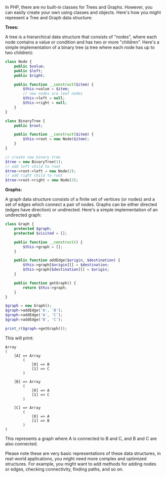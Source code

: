 In PHP, there are no built-in classes for Trees and Graphs. However, you can easily create your own using classes and objects. Here's how you might represent a Tree and Graph data structure:

**Trees:**

A tree is a hierarchical data structure that consists of "nodes", where each node contains a value or condition and has two or more "children". Here's a simple implementation of a binary tree (a tree where each node has up to two children):

```php
class Node {
    public $value;
    public $left;
    public $right;

    public function __construct($item) {
        $this->value = $item;
        // new nodes are leaf nodes
        $this->left = null;
        $this->right = null;
    }
}

class BinaryTree {
    public $root;

    public function __construct($item) {
        $this->root = new Node($item);
    }
}

// create new binary tree
$tree = new BinaryTree(1);
// add left child to root
$tree->root->left = new Node(2);
// add right child to root
$tree->root->right = new Node(3);
```

**Graphs:**

A graph data structure consists of a finite set of vertices (or nodes) and a set of edges which connect a pair of nodes. Graphs can be either directed (edges have direction) or undirected. Here's a simple implementation of an undirected graph:

```php
class Graph {
    protected $graph;
    protected $visited = [];

    public function __construct() {
        $this->graph = [];
    }

    public function addEdge($origin, $destination) {
        $this->graph[$origin][] = $destination;
        $this->graph[$destination][] = $origin;
    }

    public function getGraph() {
        return $this->graph;
    }
}

$graph = new Graph();
$graph->addEdge('A', 'B');
$graph->addEdge('A', 'C');
$graph->addEdge('B', 'C');

print_r($graph->getGraph());
```

This will print:

```
Array
(
    [A] => Array
        (
            [0] => B
            [1] => C
        )

    [B] => Array
        (
            [0] => A
            [1] => C
        )

    [C] => Array
        (
            [0] => A
            [1] => B
        )
)
```

This represents a graph where A is connected to B and C, and B and C are also connected.

Please note these are very basic representations of these data structures, in real-world applications, you might need more complex and optimized structures. For example, you might want to add methods for adding nodes or edges, checking connectivity, finding paths, and so on.